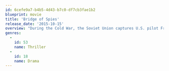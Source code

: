 ```yaml
---
id: 6cefe9a7-b4b5-4d43-b7c0-df7cb3fae1b2
blueprint: movie
title: 'Bridge of Spies'
release_date: '2015-10-15'
overview: "During the Cold War, the Soviet Union captures U.S. pilot Francis Gary Powers after shooting down his U-2 spy plane. Sentenced to 10 years in prison, Powers' only hope is New York lawyer James Donovan, recruited by a CIA operative to negotiate his release. Donovan boards a plane to Berlin, hoping to win the young man's freedom through a prisoner exchange. If all goes well, the Russians would get Rudolf Abel, the convicted spy who Donovan defended in court."
genres:
  -
    id: 53
    name: Thriller
  -
    id: 18
    name: Drama
---
```

